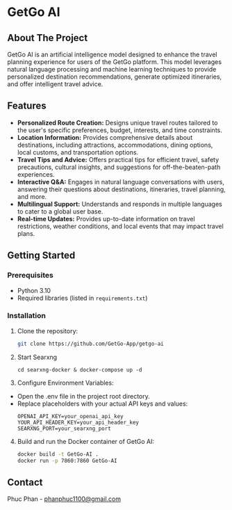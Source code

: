 # GetGo AI

## About The Project

GetGo AI is an artificial intelligence model designed to enhance the travel planning experience for users of the GetGo platform. This model leverages natural language processing and machine learning techniques to provide personalized destination recommendations, generate optimized itineraries, and offer intelligent travel advice.

## Features

- **Personalized Route Creation:** Designs unique travel routes tailored to the user's specific preferences, budget, interests, and time constraints.
- **Location Information:** Provides comprehensive details about destinations, including attractions, accommodations, dining options, local customs, and transportation options.
- **Travel Tips and Advice:** Offers practical tips for efficient travel, safety precautions, cultural insights, and suggestions for off-the-beaten-path experiences.
- **Interactive Q&A:** Engages in natural language conversations with users, answering their questions about destinations, itineraries, travel planning, and more.
- **Multilingual Support:** Understands and responds in multiple languages to cater to a global user base.
- **Real-time Updates:** Provides up-to-date information on travel restrictions, weather conditions, and local events that may impact travel plans. 

## Getting Started

### Prerequisites

- Python 3.10
- Required libraries (listed in `requirements.txt`)

### Installation

1. Clone the repository:
    ```bash
    git clone https://github.com/GetGo-App/getgo-ai
    ```
2. Start Searxng
    ```
    cd searxng-docker & docker-compose up -d
    ```
3.  Configure Environment Variables:
- Open the .env file in the project root directory.
- Replace placeholders with your actual API keys and values:
    ```
    OPENAI_API_KEY=your_openai_api_key
    YOUR_API_HEADER_KEY=your_api_header_key
    SEARXNG_PORT=your_searxng_port
    ```
4. Build and run the Docker container of GetGo AI:
    ```bash
    docker build -t GetGo-AI .
    docker run -p 7860:7860 GetGo-AI
    ```

## Contact

Phuc Phan - phanphuc1100@gmail.com
